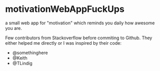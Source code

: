 # motivationWebAppFuckUps
a small web app for "motivation" which reminds you daily how awesome you are. 

Few contributors from Stackoverflow before commiting to Github. They either helped me directly or I was inspired by their code:
- @somethinghere
- @Keith
- @TLindig
